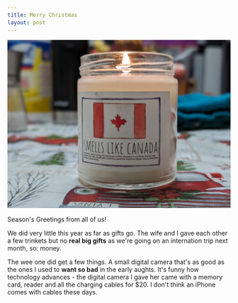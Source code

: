 ```yaml
---
title: Merry Christmas
layout: post
---
```

![christmas](/assets/download.jpg)

Season's Greetings from all of us!

We did very little this year as far as gifts go. The wife and I gave each other a few trinkets but no **real big gifts** as we're going on an internation trip next month, so: money. 

The wee one did get a few things. A small digital camera that's as good as the ones I used to **want so bad** in the early aughts. It's funny how technology advances - the digital camera I gave her came with a memory card, reader and all the charging cables for $20. I don't think an iPhone comes with cables these days. 


